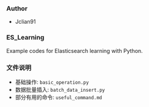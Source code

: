 ### Author

- Jclian91

### ES_Learning

Example codes for Elasticsearch learning with Python.

### 文件说明

- 基础操作: `basic_operation.py`
- 数据批量插入: `batch_data_insert.py`
- 部分有用的命令: `useful_command.md`
